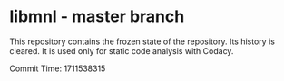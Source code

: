 # libmnl - master branch

This repository contains the frozen state of the repository.
Its history is cleared. It is used only for static code
analysis with Codacy.

Commit Time: 1711538315